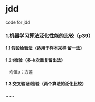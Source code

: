 # jdd
code for jdd

### 1.机器学习算法泛化性能的比较（p39）
#### 1.1 假设检验法（适用于样本采样 留一法）
#### 1.2 t检验（多-k次重复留出法）
    均值μ；方差
#### 1.3 交叉验证t检验（两个算法的泛化比较）
#### ……






